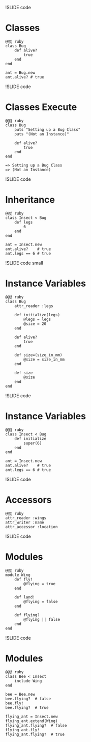 !SLIDE code

# Classes
    @@@ ruby
	class Bug
		def alive?
			true
		end
	end
	
	ant = Bug.new
	ant.alive? # true

!SLIDE code

# Classes Execute
	@@@ ruby
	class Bug
		puts "Setting up a Bug Class"
		puts "(Not an Instance)"
		
		def alive?
			true
		end
	end
	
	=> Setting up a Bug Class
	=> (Not an Instance) 

!SLIDE code

# Inheritance

	@@@ ruby
	class Insect < Bug
		def legs
			6
		end
	end

	ant = Insect.new
	ant.alive?    # true
	ant.legs == 6 # true

!SLIDE code small

# Instance Variables

	@@@ ruby
	class Bug
		attr_reader :legs

		def initialize(legs)
			@legs = legs
			@size = 20
		end

		def alive?
			true
		end

		def size=(size_in_mm)
			@size = size_in_mm
		end

		def size
			@size
		end
	end

!SLIDE code

# Instance Variables

	@@@ ruby
	class Insect < Bug
		def initialize
			super(6)
		end
	end

	ant = Insect.new
	ant.alive? 	  # true
	ant.legs == 6 # true

!SLIDE code

# Accessors

	@@@ ruby
	attr_reader :wings
	attr_writer :name
	attr_accessor :location

!SLIDE code

<!-- Explain attr_accessor -->
# Modules

	@@@ ruby
	module Wing
		def fly!
			@flying = true
		end

		def land!
			@flying = false
		end

		def flying?
			@flying || false
		end
	end

!SLIDE code

<!-- Explain extend vs include -->
# Modules

	@@@ ruby
	class Bee < Insect
		include Wing
	end

	bee = Bee.new
	bee.flying?  # false
	bee.fly!
	bee.flying?  # true

	flying_ant = Insect.new
	flying_ant.extend(Wing)
	flying_ant.flying?  # false
	flying_ant.fly!
	flying_ant.flying?  # true
